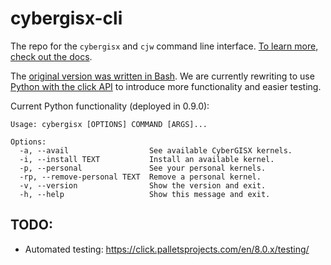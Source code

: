 # cybergisx-cli

The repo for the `cybergisx` and `cjw` command line interface. [To learn more, check out the docs](https://cybergis.github.io/cybergisx-cli/).

The [original version was written in Bash](bash). We are currently rewriting to use [Python with the click API](python) to introduce more functionality and easier testing.

Current Python functionality (deployed in 0.9.0):

```
Usage: cybergisx [OPTIONS] COMMAND [ARGS]...

Options:
  -a, --avail                  See available CyberGISX kernels.
  -i, --install TEXT           Install an available kernel.
  -p, --personal               See your personal kernels.
  -rp, --remove-personal TEXT  Remove a personal kernel.
  -v, --version                Show the version and exit.
  -h, --help                   Show this message and exit.
```


## TODO:

* Automated testing: https://click.palletsprojects.com/en/8.0.x/testing/
